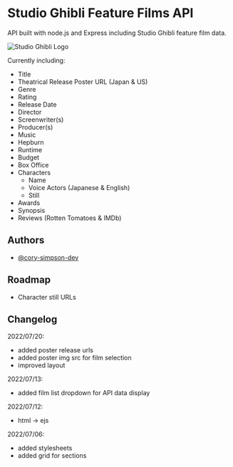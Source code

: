 # Studio Ghibli Feature Films API

API built with node.js and Express including Studio Ghibli feature film data. 

![Studio Ghibli Logo](https://upload.wikimedia.org/wikipedia/en/thumb/c/ca/Studio_Ghibli_logo.svg/1200px-Studio_Ghibli_logo.svg.png)

Currently including:

- Title
- Theatrical Release Poster URL (Japan & US)
- Genre
- Rating
- Release Date
- Director
- Screenwriter(s)
- Producer(s)
- Music
- Hepburn
- Runtime
- Budget
- Box Office
- Characters
    - Name
    - Voice Actors (Japanese & English)
    - Still
- Awards
- Synopsis
- Reviews (Rotten Tomatoes & IMDb)

## Authors

- [@cory-simpson-dev](https://github.com/cory-simpson-dev)
 
## Roadmap

- Character still URLs

## Changelog

2022/07/20:

- added poster release urls
- added poster img src for film selection
- improved layout

2022/07/13:

- added film list dropdown for API data display

2022/07/12:

- html -> ejs

2022/07/06:

- added stylesheets
- added grid for sections